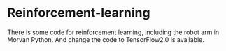 # Reinforcement-learning
There is some code for reinforcement learning, including the robot arm in Morvan Python. And change the code to TensorFlow2.0 is available.
